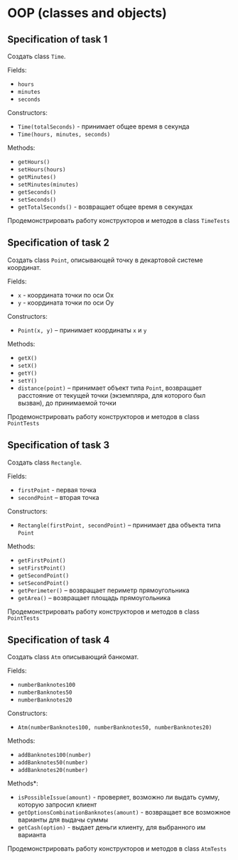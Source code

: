 # OOP (classes and objects)


## Specification of task 1
Создать class `Time`.
 
Fields:
- `hours`
- `minutes`
- `seconds`

Constructors:
- `Time(totalSeconds)` - принимает общее время в секунда
- `Time(hours, minutes, seconds)`

Methods:
- `getHours()`
- `setHours(hours)`
- `getMinutes()`
- `setMinutes(minutes)`
- `getSeconds()`
- `setSeconds()`
- `getTotalSeconds()` - возвращает общее время в секундах

Продемонстрировать работу конструкторов и методов в class `TimeTests`


## Specification of task 2
Создать class `Point`, описывающей точку в декартовой системе координат.

Fields:
- `x` - координата точки по оси Ox
- `y` - координата точки по оси Oy

Constructors:
- `Point(x, y)` – принимает координаты `x` и `y`

Methods:
- `getX()`
- `setX()`
- `getY()`
- `setY()`
- `distance(point)` – принимает объект типа `Point`, возвращает расстояние от текущей точки (экземпляра, для которого был вызван), до принимаемой точки

Продемонстрировать работу конструкторов и методов в class `PointTests` 


## Specification of task 3
Создать class `Rectangle`.

Fields:
- `firstPoint` - первая точка
- `secondPoint` – вторая точка

Constructors:
- `Rectangle(firstPoint, secondPoint)` – принимает два объекта типа `Point`

Methods:
- `getFirstPoint()`
- `setFirstPoint()`
- `getSecondPoint()`
- `setSecondPoint()`
- `getPerimeter()` – возвращает периметр прямоугольника
- `getArea()` – возвращает площадь прямоугольника

Продемонстрировать работу конструкторов и методов в class `PointTests`


## Specification of task 4
Создать class `Atm` описывающий банкомат.

Fields:
- `numberBanknotes100`
- `numberBanknotes50`
- `numberBanknotes20`

Constructors:
- `Atm(numberBanknotes100, numberBanknotes50, numberBanknotes20)`

Methods:
- `addBanknotes100(number)`
- `addBanknotes50(number)`
- `addBanknotes20(number)`

Methods*:
- `isPossibleIssue(amount)` - проверяет, возможно ли выдать сумму, которую запросил клиент
- `getOptionsCombinationBanknotes(amount)` - возвращает все возможное варианты для выдачы суммы
- `getCash(option)` - выдает деньги клиенту, для выбранного им варианта 

Продемонстрировать работу конструкторов и методов в class `AtmTests`